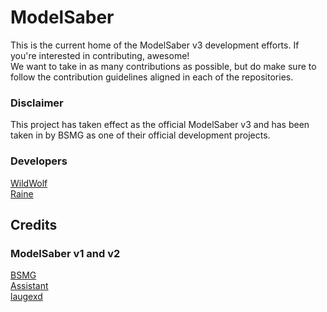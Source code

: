 # ModelSaber

This is the current home of the ModelSaber v3 development efforts. If you're interested in contributing, awesome! <br /> We want to take in as many contributions as possible, but do make sure to follow the contribution guidelines aligned in each of the repositories.

### Disclaimer

This project has taken effect as the official ModelSaber v3 and has been taken in by BSMG as one of their official development projects. <br />


### Developers

[WildWolf](https://github.com/wolfcomp) <br />
[Raine](https://github.com/raineio)

## Credits
### ModelSaber v1 and v2
[BSMG](https://github.com/bsmg) <br />
[Assistant](https://github.com/assistant) <br />
[laugexd](https://github.com/laugexd)
